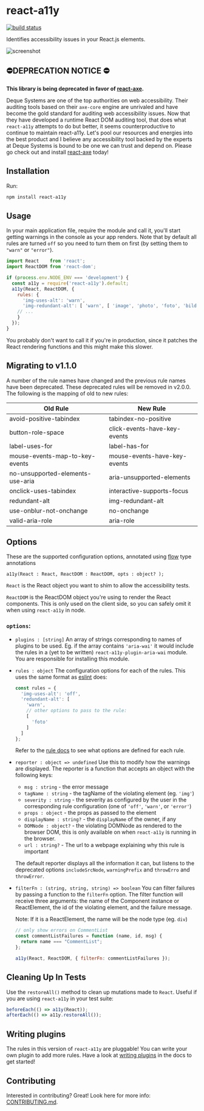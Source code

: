 # react-a11y

[![build status](https://img.shields.io/travis/reactjs/react-a11y/master.svg?style=flat-square)](https://travis-ci.org/reactjs/react-a11y)

Identifies accessibility issues in your React.js elements.

![screenshot](http://i.imgur.com/naQTETB.png)

## ⛔️DEPRECATION NOTICE ⛔️

**This library is being deprecated in favor of [react-axe](https://github.com/dequelabs/react-axe).**

Deque Systems are one of the top authorities on web accessibility. Their auditing tools based on their `axe-core`
engine are unrivaled and have become the gold standard for auditing web accessibility issues.  Now that they have
developed a runtime React DOM auditing tool, that does what `react-a11y` attempts to do but better, it seems
counterproductive to continue to maintain react-a11y. Let's pool our resources and energies into the best product and
I believe any accessibility tool backed by the experts at Deque Systems is bound to be one we can trust and depend on.
Please go check out and install [react-axe](https://github.com/dequelabs/react-axe) today!

## Installation

Run:

```bash
npm install react-a11y
```

## Usage

In your main application file, require the module and call it, you'll start
getting warnings in the console as your app renders.  Note that by default all
rules are turned `off` so you need to turn them on first (by setting them to
`"warn"` or `"error"`).

```javascript
import React    from 'react';
import ReactDOM from 'react-dom';

if (process.env.NODE_ENV === 'development') {
  const a11y = require('react-a11y').default;
  a11y(React, ReactDOM, {
    rules: {
      'img-uses-alt': 'warn',
      'img-redundant-alt': [ 'warn', [ 'image', 'photo', 'foto', 'bild' ]]
    // ...
    }
  });
}
```

You probably don't want to call it if you're in production, since it patches the
React rendering functions and this might make this slower.

## Migrating to v1.1.0

A number of the rule names have changed and the previous rule names have been deprecated.  These deprecated rules will
be removed in v2.0.0.  The following is the mapping of old to new rules:

| Old Rule                         | New Rule                     |
| -------------------------------- | ---------------------------- |
| avoid-positive-tabindex          | tabindex-no-positive         |
| button-role-space                | click-events-have-key-events |
| label-uses-for                   | label-has-for                |
| mouse-events-map-to-key-events   | mouse-events-have-key-events |
| no-unsupported-elements-use-aria | aria-unsupported-elements    |
| onclick-uses-tabindex            | interactive-supports-focus   |
| redundant-alt                    | img-redundant-alt            |
| use-onblur-not-onchange          | no-onchange                  |
| valid-aria-role                  | aria-role                    |

## Options

These are the supported configuration options, annotated using [flow][] type
annotations

```flow js
a11y(React : React, ReactDOM : ReactDOM, opts : object? );
```

`React` is the React object you want to shim to allow the
accessibility tests.

`ReactDOM` is the ReactDOM object you're using to render the
React components. This is only used on the client side, so you
can safely omit it when using `react-a11y` in node.

### `options`:

- `plugins : [string]`
  An array of strings corresponding to names of plugins to be used.
  Eg. if the array contains `'aria-wai'` it would include the rules
  in a (yet to be written) `react-a11y-plugin-aria-wai` module.  You
  are responsible for installing this module.

- `rules : object`
  The configuration options for each of the rules. This uses the same format
  as [eslint][] does:

  ```javascript
  const rules = {
    'img-uses-alt': 'off',
    'redundant-alt': [
      'warn',
      // other options to pass to the rule:
      [
        'foto'
      ]
    ]
  };
  ```

  Refer to the [rule docs](docs/rules)
  to see what options are defined for each rule.

- `reporter : object => undefined`
  Use this to modify how the warnings are displayed.
  The reporter is a function that accepts an object with
  the following keys:
  - `msg : string` - the error message
  - `tagName : string` - the tagName of the violating element (eg. `'img'`)
  - `severity : string` - the severity as configured by the user in the
    corresponding rule configuration (one of `'off'`, `'warn'`, or `'error'`)
  - `props : object` - the props as passed to the element
  - `displayName : string?` - the `displayName` of the owner, if any
  - `DOMNode : object?` - the violating DOMNode as rendered to the browser
    DOM, this is only available on when `react-a11y` is running in the
    browser.
  - `url : string?` - The url to a webpage explaining why this rule
    is important

  The default reporter displays all the information it can, but listens
  to the deprecated options `includeSrcNode`, `warningPrefix` and
  `throwErro` and `throwError`.

- `filterFn : (string, string, string) => boolean`
  You can filter failures by passing a function to the `filterFn` option. The
  filter function will receive three arguments: the name of the Component
  instance or ReactElement, the id of the violating element, and the failure
  message.

  Note: If it is a ReactElement, the name will be the node type (eg. `div`)

  ```javascript
  // only show errors on CommentList
  const commentListFailures = function (name, id, msg) {
    return name === "CommentList";
  };

  a11y(React, ReactDOM, { filterFn: commentListFailures });
  ```

## Cleaning Up In Tests

Use the `restoreAll()` method to clean up mutations made to `React`.
Useful if you are using `react-a11y` in your test suite:

```javascript
beforeEach(() => a11y(React));
afterEach(() => a11y.restoreAll());
```

## Writing plugins

The rules in this version of `react-a11y` are pluggable!
You can write your own plugin to add more rules.  Have a look at
[writing plugins](docs/plugins.md) in the
docs to get started!

## Contributing

Interested in contributing?  Great!  Look here for more info: [CONTRIBUTING.md](CONTRIBUTING.md).

[react-a11y]:    https://github.com/reactjs/react-a11y
[eslint]:        http://eslint.org
[flow]:          http://flowtype.org
[eslint-plugin]: https://github.com/evcohen/eslint-plugin-jsx-a11y
[AX]:            https://github.com/GoogleChrome/accessibility-developer-tools/wiki/Audit-Rules
